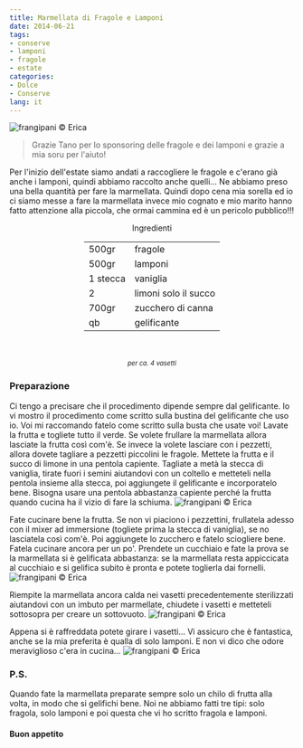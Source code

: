 ```yaml
---
title: Marmellata di Fragole e Lamponi
date: 2014-06-21
tags:
- conserve
- lamponi
- fragole
- estate
categories:
- Dolce
- Conserve
lang: it
---
```

![](header.jpg "frangipani © Erica")

> Grazie Tano per lo sponsoring delle fragole e dei lamponi e grazie a mia soru per l'aiuto!

Per l'inizio dell'estate siamo andati a raccogliere le fragole e c'erano già anche i lamponi, quindi abbiamo raccolto anche quelli... Ne abbiamo preso una bella quantità per fare la marmellata. Quindi dopo cena mia sorella ed io ci siamo messe a fare la marmellata invece mio cognato e mio marito hanno fatto attenzione alla piccola, che ormai cammina ed è un pericolo pubblico!!!


<div id="wrapper" style="text-align: center">
  <div id="yourdiv" style="display: inline-block;">
    <div class="ingredients">
      <div class="ingredients-title">Ingredienti</div>
      <table>
        <tbody>
          <tr>
            <td>500gr</td>
            <td>fragole</td>
          </tr>
          <tr>
            <td>500gr</td>
            <td>lamponi</td>
          </tr>
          <tr>
            <td>1 stecca</td>
            <td>vaniglia</td>
          </tr>
          <tr>
            <td>2</td>
            <td>limoni solo il succo</td>
          </tr>
          <tr>
            <td>700gr</td>
            <td>zucchero di canna</td>  
          </tr>
          <tr>
            <td>qb</td>
            <td>gelificante</td>        
          </tr>
        </tbody>
      </table>
      <br></br>
      <i class="pull-right" style="font-size: 80%;">per ca. 4 vasetti</i>
    </div>
  </div>
</div>


<h3>
  <font color="grey">
    <i class="fa-solid fa-gears"></i>
  </font> Preparazione
</h3>

Ci tengo a precisare che il procedimento dipende sempre dal gelificante. Io vi mostro il procedimento come scritto sulla bustina del gelificante che uso io. Voi mi raccomando fatelo come scritto sulla busta che usate voi!
Lavate la frutta e togliete tutto il verde. Se volete frullare la marmellata allora lasciate la frutta così com'è. Se invece la volete lasciare con i pezzetti, allora dovete tagliare a pezzetti piccolini le fragole.
Mettete la frutta e il succo di limone in una pentola capiente. Tagliate a metà la stecca di vaniglia, tirate fuori i semini aiutandovi con un coltello e metteteli nella pentola insieme alla stecca, poi aggiungete il gelificante e incorporatelo bene. Bisogna usare una pentola abbastanza capiente perché la frutta quando cucina ha il vizio di fare la schiuma.
![](cucinare.jpg "frangipani © Erica")

Fate cucinare bene la frutta. Se non vi piaciono i pezzettini, frullatela adesso con il mixer ad immersione (togliete prima la stecca di vaniglia), se no lasciatela così com'è. Poi aggiungete lo zucchero e fatelo sciogliere bene.
Fatela cucinare ancora per un po'. Prendete un cucchiaio e fate la prova se la marmellata si è gelificata abbastanza: se la marmellata resta appiccicata al cucchiaio e si gelifica subito è pronta e potete toglierla dai fornelli.
![](pronta.jpg "frangipani © Erica")

Riempite la marmellata ancora calda nei vasetti precedentemente sterilizzati aiutandovi con un imbuto per marmellate, chiudete i vasetti e metteteli sottosopra per creare un sottovuoto.
![](vasetti.jpg "frangipani © Erica")

Appena si è raffreddata potete girare i vasetti... Vi assicuro che è fantastica, anche se la mia preferita è qualla di solo lamponi. E non vi dico che odore meraviglioso c'era in cucina...
![](risultato.jpg "frangipani © Erica")


<h3>
  <font color="#FFCC00">
    <i class="fa-regular fa-lightbulb"></i>
  </font> P.S.
</h3>

Quando fate la marmellata preparate sempre solo un chilo di frutta alla volta, in modo che si gelifichi bene. Noi ne abbiamo fatti tre tipi: solo fragola, solo lamponi e poi questa che vi ho scritto fragola e lamponi.

<h4>Buon appetito
  <font color="red">
    <i class="fa-regular fa-face-smile"></i>
  </font>
</h4>